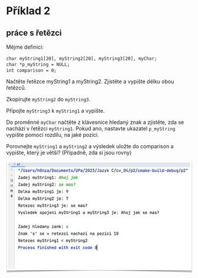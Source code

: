 # Příklad 2
## práce s řetězci

Mějme definici:

```
char myString1[20], myString2[20], myString3[20], myChar;
char *p_myString = NULL;
int comparison = 0;
```

Načtěte řetězce myString1 a myString2. Zjistěte a vypište délku obou řetězců.

Zkopírujte `myString2` do `myString3`.

Připojte `myString3` k `myString1` a vypište.

Do proměnné `myChar` načtěte z klávesnice hledaný znak a zjistěte, zda se nachází v řetězci `myString1`.
Pokud ano, nastavte ukazatel `p_myString` vypište pomocí rozdílu, na jaké pozici.

Porovnejte `myString1` a `myString2` a výsledek uložte do comparison a vypište, který je větší? (Případně, zda si jsou rovny)

![img.png](img.png)